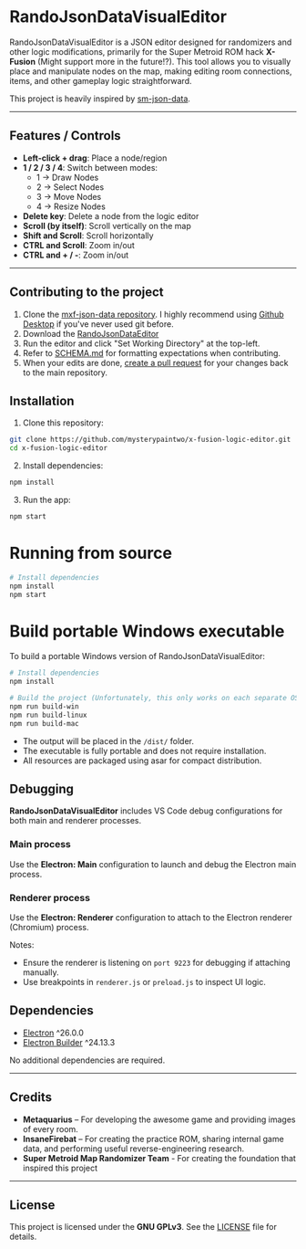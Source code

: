 # RandoJsonDataVisualEditor

RandoJsonDataVisualEditor is a JSON editor designed for randomizers and other logic modifications, primarily for the Super Metroid ROM hack **X-Fusion** (Might support more in the future!?). This tool allows you to visually place and manipulate nodes on the map, making editing room connections, items, and other gameplay logic straightforward.

This project is heavily inspired by [sm-json-data](https://github.com/vg-json-data/sm-json-data).

---

## Features / Controls

- **Left-click + drag**: Place a node/region
- **1 / 2 / 3 / 4**: Switch between modes:
  - 1 → Draw Nodes
  - 2 → Select Nodes
  - 3 → Move Nodes
  - 4 → Resize Nodes
- **Delete key**: Delete a node from the logic editor
- **Scroll (by itself)**: Scroll vertically on the map
- **Shift and Scroll**: Scroll horizontally
- **CTRL and Scroll**: Zoom in/out
- **CTRL and + / -**: Zoom in/out

---

## Contributing to the project
1. Clone the [mxf-json-data repository](https://github.com/mysterypaintwo/mxf-json-data). I highly recommend using [Github Desktop](https://desktop.github.com/download/) if you've never used git before.
2. Download the [RandoJsonDataEditor](https://github.com/mysterypaintwo/RandoJsonDataEditor/releases/new)
3. Run the editor and click "Set Working Directory" at the top-left.
4. Refer to [SCHEMA.md](https://github.com/mysterypaintwo/mxf-json-data/blob/main/SCHEMA.md) for formatting expectations when contributing.
5. When your edits are done, [create a pull request](https://docs.github.com/en/pull-requests/collaborating-with-pull-requests/proposing-changes-to-your-work-with-pull-requests/creating-a-pull-request) for your changes back to the main repository.

## Installation

1. Clone this repository:

```bash
git clone https://github.com/mysterypaintwo/x-fusion-logic-editor.git
cd x-fusion-logic-editor
```

2. Install dependencies:

```bash
npm install
```

3. Run the app:

```bash
npm start
```

# Running from source

```bash
# Install dependencies
npm install
npm start
```

# Build portable Windows executable

To build a portable Windows version of RandoJsonDataVisualEditor:

```bash
# Install dependencies
npm install

# Build the project (Unfortunately, this only works on each separate OS.)
npm run build-win
npm run build-linux
npm run build-mac
```

- The output will be placed in the `/dist/` folder.
- The executable is fully portable and does not require installation.
- All resources are packaged using asar for compact distribution.

## Debugging

**RandoJsonDataVisualEditor** includes VS Code debug configurations for both main and renderer processes.

### Main process
Use the **Electron: Main** configuration to launch and debug the Electron main process.

### Renderer process
Use the **Electron: Renderer** configuration to attach to the Electron renderer (Chromium) process.

Notes:
- Ensure the renderer is listening on `port 9223` for debugging if attaching manually.
- Use breakpoints in `renderer.js` or `preload.js` to inspect UI logic.

## Dependencies

- [Electron](https://www.electronjs.org/) ^26.0.0
- [Electron Builder](https://www.electron.build/) ^24.13.3

No additional dependencies are required.

---

## Credits

- **Metaquarius** – For developing the awesome game and providing images of every room.
- **InsaneFirebat** – For creating the practice ROM, sharing internal game data, and performing useful reverse-engineering research.
- **Super Metroid Map Randomizer Team** - For creating the foundation that inspired this project

---

## License

This project is licensed under the **GNU GPLv3**. See the [LICENSE](LICENSE) file for details.
